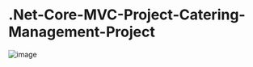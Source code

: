 # .Net-Core-MVC-Project-Catering-Management-Project

![image](https://github.com/blooming813/.Net-Core-MVC-Project-Catering-Management-Project/assets/97579997/0e3868c6-ea60-4a38-a7c7-149fabf376ad)
